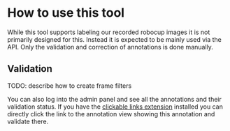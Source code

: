 # How to use this tool
While this tool supports labeling our recorded robocup images it is not primarily designed for this. Instead it is expected to be mainly used via the API. Only the validation and correction of annotations is done manually.

## Validation
TODO: describe how to create frame filters

You can also log into the admin panel and see all the annotations and their validation status. If you have the [clickable links extension](https://chromewebstore.google.com/detail/emgfgmngdnnipikijedfjflafkjkpfln?utm_source=item-share-cb) installed you can directly click the link to the annotation view showing this annotation and validate there.


